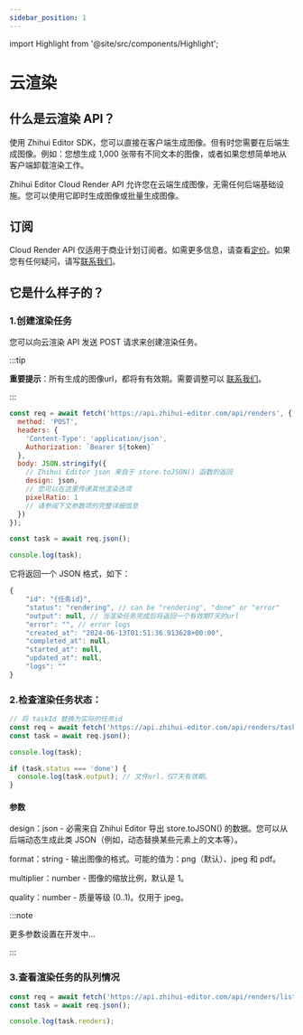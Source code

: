 ```yaml
---
sidebar_position: 1
---
```


import Highlight from '@site/src/components/Highlight';

# 云渲染

## 什么是云渲染 API？

使用 Zhihui Editor SDK，您可以直接在客户端生成图像。但有时您需要在后端生成图像。例如：您想生成 1,000 张带有不同文本的图像，或者如果您想简单地从客户端卸载渲染工作。

Zhihui Editor Cloud Render API 允许您在云端生成图像，无需任何后端基础设施。您可以使用它即时生成图像或批量生成图像。

## 订阅

Cloud Render API 仅适用于商业计划订阅者。如需更多信息，请查看[定价](/pricing)。如果您有任何疑问，请写[联系我们](/contact)。

## 它是什么样子的？

### 1.创建渲染任务

您可以向云渲染 API 发送 POST 请求来创建渲染任务。

:::tip

**重要提示**：所有生成的图像url，都将有有效期。需要调整可以 [联系我们](/contact)。

:::

```jsx
const req = await fetch('https://api.zhihui-editor.com/api/renders', {
  method: 'POST',
  headers: {
    'Content-Type': 'application/json',
    Authorization: `Bearer ${token}`
  },
  body: JSON.stringify({
    // Zhihui Editor json 来自于 store.toJSON() 函数的返回
    design: json,
    // 您可以在这里传递其他渲染选项
    pixelRatio: 1
    // 请参阅下文参数项的完整详细信息
  })
});

const task = await req.json();

console.log(task);
```

它将返回一个 JSON 格式，如下：

```jsx
{
    "id": "{任务id}",
    "status": "rendering", // can be "rendering", "done" or "error"
    "output": null, // 当渲染任务完成后将返回一个有效期7天的url
    "error": "", // error logs
    "created_at": "2024-06-13T01:51:36.913628+00:00",
    "completed_at": null,
    "started_at": null,
    "updated_at": null,
    "logs": ""
}
```

### 2.检查渲染任务状态：

```jsx
// 将 taskId 替换为实际的任务id
const req = await fetch('https://api.zhihui-editor.com/api/renders/taskId');
const task = await req.json();

console.log(task);

if (task.status === 'done') {
  console.log(task.output); // 文件url，仅7天有效期。
}
```

#### 参数

<Highlight color="#dfd9fe">design</Highlight>：json - 必需来自 Zhihui Editor 导出 store.toJSON() 的数据。您可以从后端动态生成此类 JSON（例如，动态替换某些元素上的文本等）。

<Highlight color="#dfd9fe">format</Highlight>：string - 输出图像的格式。可能的值为：<Highlight color="#dfd9fe">png</Highlight>（默认）、<Highlight color="#dfd9fe">jpeg</Highlight> 和 <Highlight color="#dfd9fe">pdf</Highlight>。

<Highlight color="#dfd9fe">multiplier</Highlight>：number - 图像的缩放比例，默认是 1。

<Highlight color="#dfd9fe">quality</Highlight>：number - 质量等级 (0..1)。仅用于 jpeg。

:::note

更多参数设置在开发中...

:::

### 3.查看渲染任务的队列情况

```jsx
const req = await fetch('https://api.zhihui-editor.com/api/renders/list?page=1&per_page=100');
const task = await req.json();

console.log(task.renders);
```
